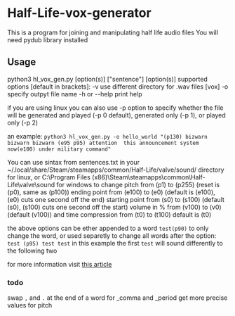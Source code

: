 # Half-Life-vox-generator
This is a program for joining and manipulating half life audio files
You will need pydub library installed
## Usage
python3 hl\_vox\_gen.py \[option(s)\] \["sentence"\] \[option(s)\]
supported options \[default in brackets\]:
-v use different directory for .wav files [vox]
-o specify outpyt file name
-h or --help print help

if you are using linux you can also use -p option
to specify whether the file will be generated and played (-p 0 default),
generated only (-p 1), or played only (-p 2)

an example:
```python3 hl_vox_gen.py -o hello_world "(p130) bizwarn bizwarn bizwarn (e95 p95) attention  this announcement system now(e100) under military command"```

You can use sintax from sentences.txt in your
~/.local/share/Steam/steamapps/common/Half-Life/valve/sound/
directory for linux, or
C:\\Program Files (x86)\\Steam\\steamapps\\common\\Half-Life\\valve\\sound
for windows
to change pitch from (p1) to (p255) (reset is (p0), same as (p100))
ending point from (e100) to (e0) (default is (e100),
(e0) cuts one second off the end)
starting point from (s0) to (s100) (default (s0),
(s100) cuts one second off the start)
volume in % from (v100) to (v0) (default (v100))
and time compression from (t0) to (t100) default is (t0)

the above options can be ether appended to a word ```test(p90)``` to 
only change the word, or used separetly to change all words after the option:
```test (p95) test test``` in this example the first ```test``` will sound
differently to the following two

for more information visit [this article](https://twhl.info/wiki/page/sentences.txt)
### todo
swap ```,``` and ```.``` at the end of a word for _comma and _period
get more precise values for pitch
